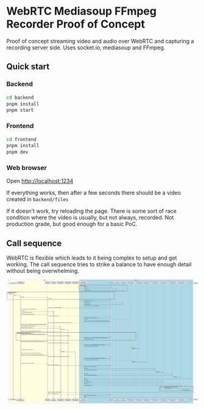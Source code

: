 # WebRTC Mediasoup FFmpeg Recorder Proof of Concept

Proof of concept streaming video and audio over WebRTC and capturing a recording server side. Uses socket.io, mediasoup and FFmpeg.

## Quick start

### Backend

```bash
cd backend
pnpm install
pnpm start
```

### Frontend

```bash
cd frontend
pnpm install
pnpm dev
```

### Web browser

Open [http://localhost:1234](http://localhost:1234)

If everything works, then after a few seconds there should be a video created in `backend/files`

If it doesn't work, try reloading the page. There is some sort of race condition where the video is usually, but not always, recorded. Not production grade, but good enough for a basic PoC.

## Call sequence

WebRTC is flexible which leads to it being complex to setup and get working. The call sequence tries to strike a balance to have enough detail without being overwhelming.

![Call sequence](./docs/collaboration.svg)